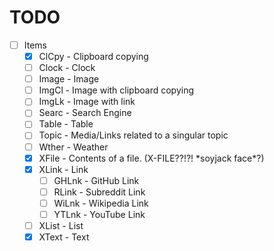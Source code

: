 # TODO

- [ ] Items
  - [x] ClCpy - Clipboard copying
  - [ ] Clock - Clock
  - [ ] Image - Image
  - [ ] ImgCl - Image with clipboard copying
  - [ ] ImgLk - Image with link
  - [ ] Searc - Search Engine
  - [ ] Table - Table
  - [ ] Topic - Media/Links related to a singular topic
  - [ ] Wther - Weather
  - [x] XFile - Contents of a file. (X-FILE??!?! \*soyjack face\*?)
  - [x] XLink - Link
    - [ ] GHLnk - GitHub Link
    - [ ] RLink - Subreddit Link
    - [ ] WiLnk - Wikipedia Link
    - [ ] YTLnk - YouTube Link
  - [ ] XList - List
  - [x] XText - Text
